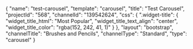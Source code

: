 {
    "name": "test-carousel",
    "template": "carousel",
    "title": "Test Carousel",
    "projectId": "568",
    "channelId": "139542624",
    "css": {
        ".widget-title": {
            "widget_title_html": "Most Popular",
            "widget_title_text_align": "center",
            "widget_title_color": "rgba(152, 242, 41, 1)"
        }
    },
    "layout": "bootstrap",
    "channelTitle": "Brushes and Pencils",
    "channelType": "Standard",
    "type": "carousel"
}